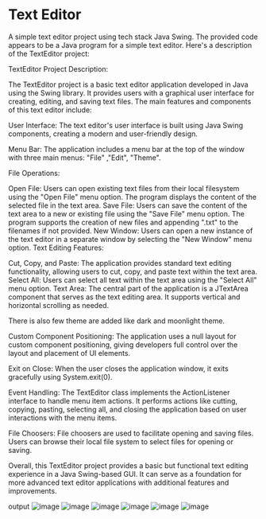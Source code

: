 # Text Editor

A simple text editor project using tech stack Java Swing. The provided code appears to be a Java program for a simple text editor. Here's a description of the TextEditor project:

TextEditor Project Description:

The TextEditor project is a basic text editor application developed in Java using the Swing library. It provides users with a graphical user interface for creating, editing, and saving text files. The main features and components of this text editor include:

User Interface: The text editor's user interface is built using Java Swing components, creating a modern and user-friendly design.

Menu Bar: The application includes a menu bar at the top of the window with three main menus: "File" ,"Edit", "Theme".

File Operations:

Open File: Users can open existing text files from their local filesystem using the "Open File" menu option. The program displays the content of the selected file in the text area. Save File: Users can save the content of the text area to a new or existing file using the "Save File" menu option. The program supports the creation of new files and appending ".txt" to the filenames if not provided. New Window: Users can open a new instance of the text editor in a separate window by selecting the "New Window" menu option. Text Editing Features:

Cut, Copy, and Paste: The application provides standard text editing functionality, allowing users to cut, copy, and paste text within the text area. Select All: Users can select all text within the text area using the "Select All" menu option. Text Area: The central part of the application is a JTextArea component that serves as the text editing area. It supports vertical and horizontal scrolling as needed.

There is also few theme are added like dark and moonlight theme.

Custom Component Positioning: The application uses a null layout for custom component positioning, giving developers full control over the layout and placement of UI elements.

Exit on Close: When the user closes the application window, it exits gracefully using System.exit(0).

Event Handling: The TextEditor class implements the ActionListener interface to handle menu item actions. It performs actions like cutting, copying, pasting, selecting all, and closing the application based on user interactions with the menu items.

File Choosers: File choosers are used to facilitate opening and saving files. Users can browse their local file system to select files for opening or saving.

Overall, this TextEditor project provides a basic but functional text editing experience in a Java Swing-based GUI. It can serve as a foundation for more advanced text editor applications with additional features and improvements.

output
![image](https://github.com/pkMAHTOZee/TextEditor/assets/86905216/4e33e09e-f652-435c-8686-d4f9a20947a2)
![image](https://github.com/pkMAHTOZee/TextEditor/assets/86905216/846f0b91-7fad-4758-b2ec-2c3dfaf5db7a)
![image](https://github.com/pkMAHTOZee/TextEditor/assets/86905216/92a22787-8012-413d-a75c-13cf3f92428f)
![image](https://github.com/pkMAHTOZee/TextEditor/assets/86905216/258bb0d9-d225-4edf-82a5-90aa97b929b6)
![image](https://github.com/pkMAHTOZee/TextEditor/assets/86905216/5c252c2c-f18c-4dd6-a2df-3ced12c9955e)
![image](https://github.com/pkMAHTOZee/TextEditor/assets/86905216/075275b1-f239-4051-b20d-493e599f4e6b)



